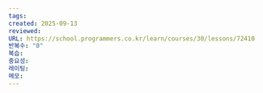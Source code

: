 ```yaml
---
tags:
created: 2025-09-13
reviewed:
URL: https://school.programmers.co.kr/learn/courses/30/lessons/72410
반복수: "0"
복습:
중요성:
레이팅:
메모:
---
```

